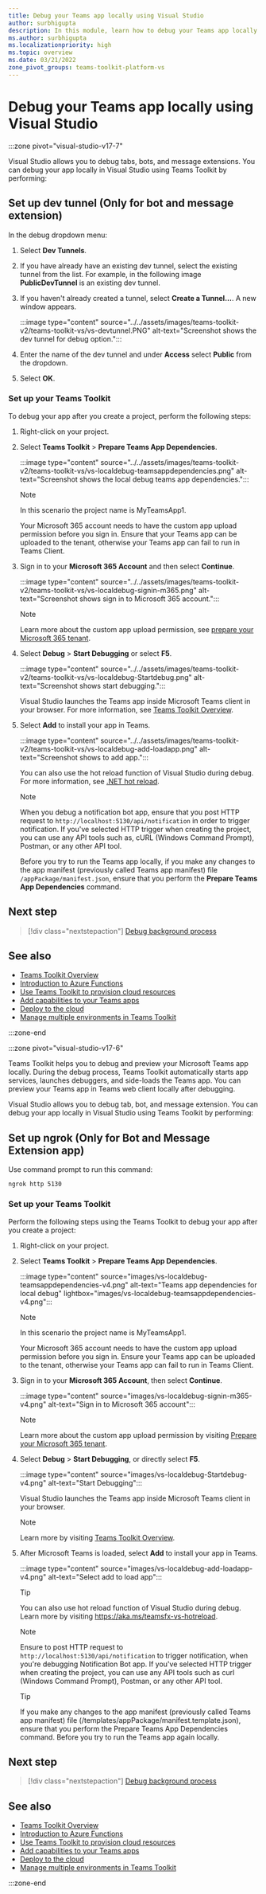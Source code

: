 ```yaml
---
title: Debug your Teams app locally using Visual Studio
author: surbhigupta 
description: In this module, learn how to debug your Teams app locally in Teams Toolkit using Visual Studio.
ms.author: surbhigupta
ms.localizationpriority: high
ms.topic: overview
ms.date: 03/21/2022
zone_pivot_groups: teams-toolkit-platform-vs
---
```


# Debug your Teams app locally using Visual Studio

:::zone  pivot="visual-studio-v17-7"

Visual Studio allows you to debug tabs, bots, and message extensions. You can debug your app locally in Visual Studio using Teams Toolkit by performing:

## Set up dev tunnel (Only for bot and message extension)

In the debug dropdown menu:

1. Select **Dev Tunnels**.

1. If you have already have an existing dev tunnel, select the existing tunnel from the list. For example, in the following image **PublicDevTunnel** is an existing dev tunnel.

1. If you haven't already created a tunnel, select **Create a Tunnel...**. A new window appears.

   :::image type="content" source="../../assets/images/teams-toolkit-v2/teams-toolkit-vs/vs-devtunnel.PNG" alt-text="Screenshot shows the dev tunnel for debug option.":::

1. Enter the name of the dev tunnel and under **Access** select **Public** from the dropdown.
1. Select **OK**.

### Set up your Teams Toolkit

To debug your app after you create a project, perform the following steps:

1. Right-click on your project.
1. Select **Teams Toolkit** > **Prepare Teams App Dependencies**.

   :::image type="content" source="../../assets/images/teams-toolkit-v2/teams-toolkit-vs/vs-localdebug-teamsappdependencies.png" alt-text="Screenshot shows the local debug teams app dependencies.":::

   > [!NOTE]
   > In this scenario the project name is MyTeamsApp1.

   Your Microsoft 365 account needs to have the custom app upload permission before you sign in. Ensure that your Teams app can be uploaded to the tenant, otherwise your Teams app can fail to run in Teams Client.

1. Sign in to your **Microsoft 365 Account** and then select **Continue**.

   :::image type="content" source="../../assets/images/teams-toolkit-v2/teams-toolkit-vs/vs-localdebug-signin-m365.png" alt-text="Screenshot shows sign in to Microsoft 365 account.":::

   > [!NOTE]
   > Learn more about the custom app upload permission, see [prepare your Microsoft 365 tenant](../../concepts/build-and-test/prepare-your-o365-tenant.md).

1. Select **Debug** > **Start Debugging** or select **F5**.

   :::image type="content" source="../../assets/images/teams-toolkit-v2/teams-toolkit-vs/vs-localdebug-Startdebug.png" alt-text="Screenshot shows start debugging.":::

   Visual Studio launches the Teams app inside Microsoft Teams client in your browser. For more information, see [Teams Toolkit Overview](teams-toolkit-fundamentals-vs.md).

1. Select **Add** to install your app in Teams.

   :::image type="content" source="../../assets/images/teams-toolkit-v2/teams-toolkit-vs/vs-localdebug-add-loadapp.png" alt-text="Screenshot shows to add app.":::

   You can also use the hot reload function of Visual Studio during debug. For more information, see [.NET hot reload](https://devblogs.microsoft.com/dotnet/introducing-net-hot-reload/).

   > [!NOTE]
   > When you debug a notification bot app, ensure that you post HTTP request to `http://localhost:5130/api/notification` in order to trigger notification. If you've selected HTTP trigger when creating the project, you can use any API tools such as, cURL (Windows Command Prompt), Postman, or any other API tool.

   Before you try to run the Teams app locally, if you make any changes to the app manifest (previously called Teams app manifest) file `/appPackage/manifest.json`, ensure that you perform the **Prepare Teams App Dependencies** command.

## Next step

> [!div class="nextstepaction"]
> [Debug background process](debug-background-process-v4.md)

## See also

* [Teams Toolkit Overview](teams-toolkit-fundamentals-vs.md)
* [Introduction to Azure Functions](/azure/azure-functions/functions-overview)
* [Use Teams Toolkit to provision cloud resources](provision-vs.md)
* [Add capabilities to your Teams apps](add-capability-v4.md)
* [Deploy to the cloud](deploy-vs.md)
* [Manage multiple environments in Teams Toolkit](TeamsFx-multi-env-v4.md)

:::zone-end

:::zone  pivot="visual-studio-v17-6"

Teams Toolkit helps you to debug and preview your Microsoft Teams app locally. During the debug process, Teams Toolkit automatically starts app services, launches debuggers, and side-loads the Teams app. You can preview your Teams app in Teams web client locally after debugging.

Visual Studio allows you to debug tab, bot, and message extension. You can debug your app locally in Visual Studio using Teams Toolkit by performing:

## Set up ngrok (Only for Bot and Message Extension app)

Use command prompt to run this command:

```
ngrok http 5130
```

### Set up your Teams Toolkit

Perform the following steps using the Teams Toolkit to debug your app after you create a project:

1. Right-click on your project.
1. Select **Teams Toolkit** > **Prepare Teams App Dependencies**.

   :::image type="content" source="images/vs-localdebug-teamsappdependencies-v4.png" alt-text="Teams app dependencies for local debug" lightbox="images/vs-localdebug-teamsappdependencies-v4.png":::

   > [!NOTE]
   > In this scenario the project name is MyTeamsApp1.

   Your Microsoft 365 account needs to have the custom app upload permission before you sign in.  Ensure your Teams app can be uploaded to the tenant, otherwise your Teams app can fail to run in Teams Client.

1. Sign in to your **Microsoft 365 Account**, then select **Continue**.

   :::image type="content" source="images/vs-localdebug-signin-m365-v4.png" alt-text="Sign in to Microsoft 365 account":::

   > [!Note]
   > Learn more about the custom app upload permission by visiting [Prepare your Microsoft 365 tenant](~/concepts/build-and-test/prepare-your-o365-tenant.md).

1. Select **Debug** > **Start Debugging**, or directly select **F5**.

   :::image type="content" source="images/vs-localdebug-Startdebug-v4.png" alt-text="Start Debugging":::

   Visual Studio launches the Teams app inside Microsoft Teams client in your browser.

   > [!Note]
   > Learn more by visiting [Teams Toolkit Overview](teams-toolkit-fundamentals-vs.md).

1. After Microsoft Teams is loaded, select **Add** to install your app in Teams.

   :::image type="content" source="images/vs-localdebug-add-loadapp-v4.png" alt-text="Select add to load app":::

   > [!TIP]
   > You can also use hot reload function of Visual Studio during debug. Learn more by visiting <https://aka.ms/teamsfx-vs-hotreload>.

   > [!NOTE]
   > Ensure to post HTTP request to `http://localhost:5130/api/notification` to trigger notification, when you're debugging Notification Bot app. If you've selected HTTP trigger when creating the project, you can use any API tools such as curl (Windows Command Prompt), Postman, or any other API tool.

   > [!TIP]
   > If you make any changes to the app manifest (previously called Teams app manifest) file (/templates/appPackage/manifest.template.json), ensure that you perform the Prepare Teams App Dependencies command. Before you try to run the Teams app again locally.

## Next step

> [!div class="nextstepaction"]
> [Debug background process](debug-background-process-v4.md)

## See also

* [Teams Toolkit Overview](teams-toolkit-fundamentals-vs.md)
* [Introduction to Azure Functions](/azure/azure-functions/functions-overview)
* [Use Teams Toolkit to provision cloud resources](provision-vs.md)
* [Add capabilities to your Teams apps](add-capability-v4.md)
* [Deploy to the cloud](deploy-vs.md)
* [Manage multiple environments in Teams Toolkit](TeamsFx-multi-env-v4.md)

:::zone-end
